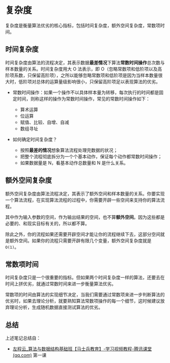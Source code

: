 # 复杂度

复杂度是衡量算法优劣的核心指标，包括时间复杂度，额外空间复杂度，常数项时间。

## 时间复杂度

时间复杂度由算法的流程决定，其表示数据**最差情况**下算法**常数时间操作**总次数与样本数量的关系。时间复杂度用大 O 法表示，即 O（忽略常数项和低阶项以及高阶项系数，只保留高阶项），之所以能够忽略常数项和低阶项是因为当样本数量很大时，低阶项对总体的运算量级影响很小，只保留高阶项足以表现算法的优劣。

- 常数时间操作：如果一个操作不以具体样本量为转移，每次执行的时间都是固定时间，则称这样的操作为常数时间操作，常见的常数时间操作如下：
  - 算术运算
  - 位运算
  - 赋值、比较、自增、自减
  - 数组寻址

- 如何确定时间复杂度？
  - 按照**最差的情况**想象算法流程处理完数据的状况；
  - 把整个流程彻底拆分为一个个基本动作，保证每个动作都常数时间操作；
  - 如果数据量是 N，看基本动作总数量和 N 是什么关系。

## 额外空间复杂度

额外空间复杂度由算法流程决定，其表示了额外空间和样本数量的关系。你要实现一个算法流程，在实现算法流程的过程中，你需要开辟一些空间来支持你的算法流程。

其中作为输入参数的空间，作为输出结果的空间，也不算**额外空间**。因为这些都是必要的、和现实目标有关的，所以都不算。

除此之外，你的流程如果还需要开辟空间才能让你的流程继续下去，这部分空间就是额外空间。如果你的流程只需要开辟有限几个变量，额外空间复杂度就是`O(1)`。

## 常数项时间

时间复杂度只是一个很重要的指标。但如果两个时间复杂度一样的算法，还要去在时间上拼优劣，就通过常数时间来进一步衡量算法优劣。

常数项的时间由算法的实现细节决定，当我们需要通过常数项来进一步判断算法的优劣时，如果去理论分析，就要熟知算法常数项操作的每一个细节，这时候建议放弃理论分析，生成随机数据直接测试算法的优劣。

## 总结

上述笔记总结自：

- [左程云_算法与数据结构基础班【马士兵教育】-学习视频教程-腾讯课堂 (qq.com)](https://ke.qq.com/course/2145184?tuin=b09cbb87) 第一课

